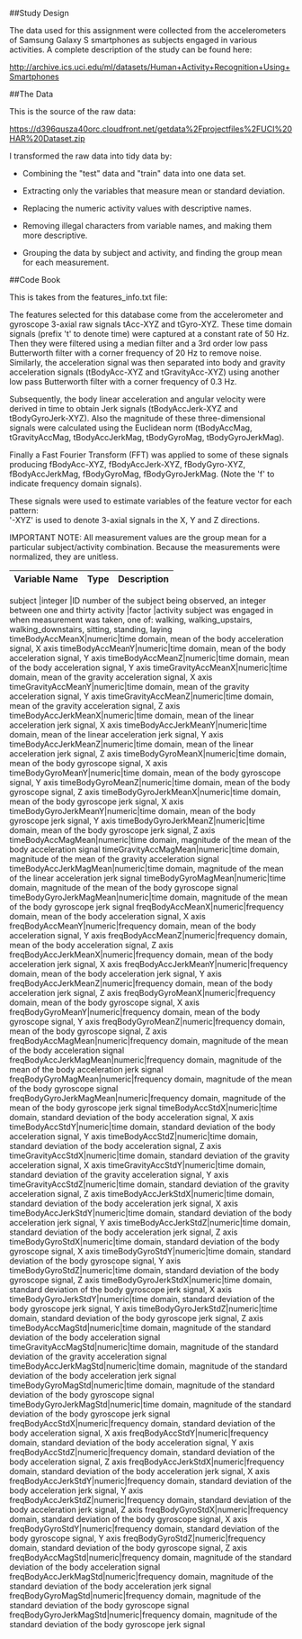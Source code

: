 ##Study Design

The data used for this assignment were collected from the accelerometers of Samsung Galaxy S smartphones as subjects engaged in various activities.
A complete description of the study can be found here:

http://archive.ics.uci.edu/ml/datasets/Human+Activity+Recognition+Using+Smartphones


##The Data

This is the source of the raw data:

https://d396qusza40orc.cloudfront.net/getdata%2Fprojectfiles%2FUCI%20HAR%20Dataset.zip

I transformed the raw data into tidy data by:

* Combining the "test" data and "train" data into one data set.

* Extracting only the variables that measure mean or standard deviation.

* Replacing the numeric activity values with descriptive names.

* Removing illegal characters from variable names, and making them more descriptive.

* Grouping the data by subject and activity, and finding the group mean for each measurement.


##Code Book

This is takes from the features_info.txt file:

The features selected for this database come from the accelerometer and gyroscope 3-axial raw signals tAcc-XYZ and tGyro-XYZ. These time domain signals 
(prefix 't' to denote time) were captured at a constant rate of 50 Hz. Then they were filtered using a median filter and a 3rd order low pass Butterworth 
filter with a corner frequency of 20 Hz to remove noise. Similarly, the acceleration signal was then separated into body and gravity acceleration signals 
(tBodyAcc-XYZ and tGravityAcc-XYZ) using another low pass Butterworth filter with a corner frequency of 0.3 Hz. 

Subsequently, the body linear acceleration and angular velocity were derived in time to obtain Jerk signals (tBodyAccJerk-XYZ and tBodyGyroJerk-XYZ). 
Also the magnitude of these three-dimensional signals were calculated using the Euclidean norm (tBodyAccMag, tGravityAccMag, tBodyAccJerkMag, tBodyGyroMag, 
tBodyGyroJerkMag). 

Finally a Fast Fourier Transform (FFT) was applied to some of these signals producing fBodyAcc-XYZ, fBodyAccJerk-XYZ, fBodyGyro-XYZ, fBodyAccJerkMag, 
fBodyGyroMag, fBodyGyroJerkMag. (Note the 'f' to indicate frequency domain signals). 

These signals were used to estimate variables of the feature vector for each pattern:  
'-XYZ' is used to denote 3-axial signals in the X, Y and Z directions.

IMPORTANT NOTE: All measurement values are the group mean for a particular subject/activity combination. Because the measurements were normalized, they are
unitless.


Variable Name	|Type	|Description
-----------------------------|----------------|---------------------------------------------------------------------------------------

subject	|integer	|ID number of the subject being observed, an integer between one and thirty
activity |factor	|activity subject was engaged in when measurement was taken, one of: walking, walking_upstairs, walking_downstairs, sitting, standing, laying
timeBodyAccMeanX|numeric|time domain, mean of the body acceleration signal, X axis
timeBodyAccMeanY|numeric|time domain, mean of the body acceleration signal, Y axis
timeBodyAccMeanZ|numeric|time domain, mean of the body acceleration signal, Y axis
timeGravityAccMeanX|numeric|time domain, mean of the gravity acceleration signal, X axis
timeGravityAccMeanY|numeric|time domain, mean of the gravity acceleration signal, Y axis
timeGravityAccMeanZ|numeric|time domain, mean of the gravity acceleration signal, Z axis
timeBodyAccJerkMeanX|numeric|time domain, mean of the linear acceleration jerk signal, X axis
timeBodyAccJerkMeanY|numeric|time domain, mean of the linear acceleration jerk signal, Y axis
timeBodyAccJerkMeanZ|numeric|time domain, mean of the linear acceleration jerk signal, Z axis
timeBodyGyroMeanX|numeric|time domain, mean of the body gyroscope signal, X axis
timeBodyGyroMeanY|numeric|time domain, mean of the body gyroscope signal, Y axis
timeBodyGyroMeanZ|numeric|time domain, mean of the body gyroscope signal, Z axis
timeBodyGyroJerkMeanX|numeric|time domain, mean of the body gyroscope jerk signal, X axis
timeBodyGyroJerkMeanY|numeric|time domain, mean of the body gyroscope jerk signal, Y axis
timeBodyGyroJerkMeanZ|numeric|time domain, mean of the body gyroscope jerk signal, Z axis
timeBodyAccMagMean|numeric|time domain, magnitude of the mean of the body acceleration signal
timeGravityAccMagMean|numeric|time domain, magnitude of the mean of the gravity acceleration signal
timeBodyAccJerkMagMean|numeric|time domain, magnitude of the mean of the linear acceleration jerk signal
timeBodyGyroMagMean|numeric|time domain, magnitude of the mean of the body gyroscope signal
timeBodyGyroJerkMagMean|numeric|time domain, magnitude of the mean of the body gyroscope jerk signal
freqBodyAccMeanX|numeric|frequency domain, mean of the body acceleration signal, X axis
freqBodyAccMeanY|numeric|frequency domain, mean of the body acceleration signal, Y axis
freqBodyAccMeanZ|numeric|frequency domain, mean of the body acceleration signal, Z axis
freqBodyAccJerkMeanX|numeric|frequency domain, mean of the body acceleration jerk signal, X axis
freqBodyAccJerkMeanY|numeric|frequency domain, mean of the body acceleration jerk signal, Y axis
freqBodyAccJerkMeanZ|numeric|frequency domain, mean of the body acceleration jerk signal, Z axis
freqBodyGyroMeanX|numeric|frequency domain, mean of the body gyroscope signal, X axis
freqBodyGyroMeanY|numeric|frequency domain, mean of the body gyroscope signal, Y axis
freqBodyGyroMeanZ|numeric|frequency domain, mean of the body gyroscope signal, Z axis
freqBodyAccMagMean|numeric|frequency domain, magnitude of the mean of the body acceleration signal
freqBodyAccJerkMagMean|numeric|frequency domain, magnitude of the mean of the body acceleration jerk signal
freqBodyGyroMagMean|numeric|frequency domain, magnitude of the mean of the body gyroscope signal
freqBodyGyroJerkMagMean|numeric|frequency domain, magnitude of the mean of the body gyroscope jerk signal
timeBodyAccStdX|numeric|time domain, standard deviation of the body acceleration signal, X axis
timeBodyAccStdY|numeric|time domain, standard deviation of the body acceleration signal, Y axis
timeBodyAccStdZ|numeric|time domain, standard deviation of the body acceleration signal, Z axis
timeGravityAccStdX|numeric|time domain, standard deviation of the gravity acceleration signal, X axis
timeGravityAccStdY|numeric|time domain, standard deviation of the gravity acceleration signal, Y axis
timeGravityAccStdZ|numeric|time domain, standard deviation of the gravity acceleration signal, Z axis
timeBodyAccJerkStdX|numeric|time domain, standard deviation of the body acceleration jerk signal, X axis
timeBodyAccJerkStdY|numeric|time domain, standard deviation of the body acceleration jerk signal, Y axis
timeBodyAccJerkStdZ|numeric|time domain, standard deviation of the body acceleration jerk signal, Z axis
timeBodyGyroStdX|numeric|time domain, standard deviation of the body gyroscope signal, X axis
timeBodyGyroStdY|numeric|time domain, standard deviation of the body gyroscope signal, Y axis
timeBodyGyroStdZ|numeric|time domain, standard deviation of the body gyroscope signal, Z axis
timeBodyGyroJerkStdX|numeric|time domain, standard deviation of the body gyroscope jerk signal, X axis
timeBodyGyroJerkStdY|numeric|time domain, standard deviation of the body gyroscope jerk signal, Y axis
timeBodyGyroJerkStdZ|numeric|time domain, standard deviation of the body gyroscope jerk signal, Z axis
timeBodyAccMagStd|numeric|time domain, magnitude of the standard deviation of the body acceleration signal
timeGravityAccMagStd|numeric|time domain, magnitude of the standard deviation of the gravity acceleration signal
timeBodyAccJerkMagStd|numeric|time domain, magnitude of the standard deviation of the body acceleration jerk signal
timeBodyGyroMagStd|numeric|time domain, magnitude of the standard deviation of the body gyroscope signal
timeBodyGyroJerkMagStd|numeric|time domain, magnitude of the standard deviation of the body gyroscope jerk signal
freqBodyAccStdX|numeric|frequency domain, standard deviation of the body acceleration signal, X axis
freqBodyAccStdY|numeric|frequency domain, standard deviation of the body acceleration signal, Y axis
freqBodyAccStdZ|numeric|frequency domain, standard deviation of the body acceleration signal, Z axis
freqBodyAccJerkStdX|numeric|frequency domain, standard deviation of the body acceleration jerk signal, X axis
freqBodyAccJerkStdY|numeric|frequency domain, standard deviation of the body acceleration jerk signal, Y axis
freqBodyAccJerkStdZ|numeric|frequency domain, standard deviation of the body acceleration jerk signal, Z axis
freqBodyGyroStdX|numeric|frequency domain, standard deviation of the body gyroscope signal, X axis
freqBodyGyroStdY|numeric|frequency domain, standard deviation of the body gyroscope signal, Y axis
freqBodyGyroStdZ|numeric|frequency domain, standard deviation of the body gyroscope signal, Z axis
freqBodyAccMagStd|numeric|frequency domain, magnitude of the standard deviation of the body acceleration signal
freqBodyAccJerkMagStd|numeric|frequency domain, magnitude of the standard deviation of the body acceleration jerk signal
freqBodyGyroMagStd|numeric|frequency domain, magnitude of the standard deviation of the body gyroscope signal
freqBodyGyroJerkMagStd|numeric|frequency domain, magnitude of the standard deviation of the body gyroscope jerk signal
